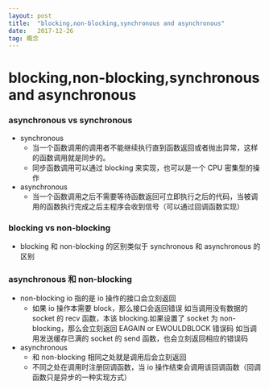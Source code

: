 ```yaml
---
layout: post
title:  "blocking,non-blocking,synchronous and asynchronous"
date:   2017-12-26
tag: 概念
---
```

# blocking,non-blocking,synchronous and asynchronous
### asynchronous vs synchronous
* synchronous
    * 当一个函数调用的调用者不能继续执行直到函数返回或者抛出异常，这样的函数调用就是同步的。
    * 同步函数调用可以通过 blocking 来实现，也可以是一个 CPU 密集型的操作
* asynchronous 
    * 当一个函数调用之后不需要等待函数返回可立即执行之后的代码，当被调用的函数执行完成之后主程序会收到信号（可以通过回调函数实现）
### blocking vs non-blocking
* blocking 和 non-blocking 的区别类似于 synchronous 和 asynchronous 的区别
### asynchronous 和 non-blocking
* non-blocking io 指的是 io 操作的接口会立刻返回
    * 如果 io 操作本需要 block，那么接口会返回错误
        如当调用没有数据的 socket 的 recv 函数，本该 blocking.如果设置了 socket 为 non-blocking，那么会立刻返回 EAGAIN or EWOULDBLOCK 错误码
        如当调用发送缓存已满的 socket 的 send 函数，也会立刻返回相应的错误码
* asynchronous 
    * 和 non-blocking 相同之处就是调用后会立刻返回
    * 不同之处在调用时注册回调函数，当 io 操作结束会调用该回调函数（回调函数只是异步的一种实现方式）